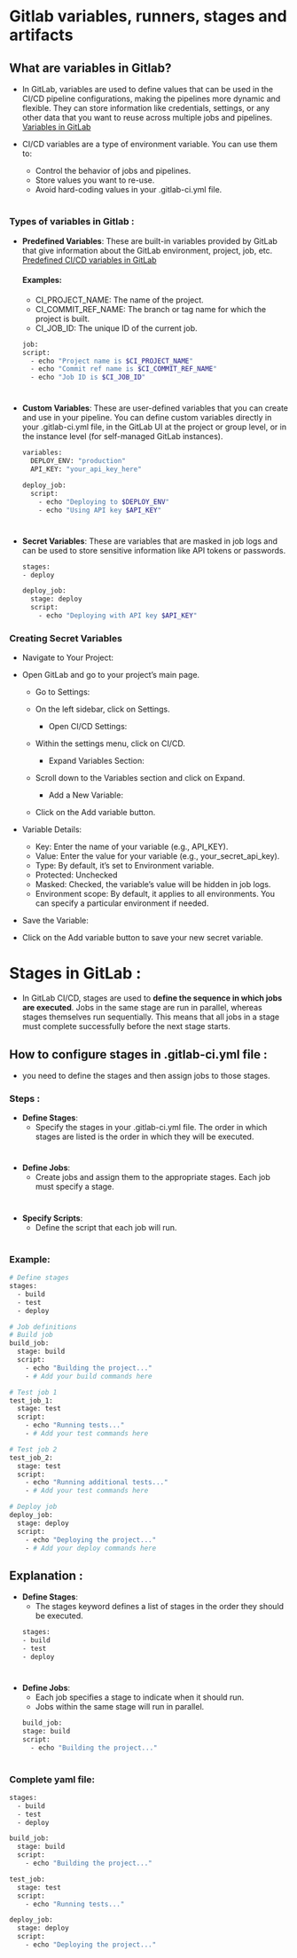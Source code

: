 # Gitlab variables, runners, stages and artifacts

## What are variables in Gitlab? 
- In GitLab, variables are used to define values that can be used in the CI/CD pipeline configurations, making the pipelines more dynamic and flexible. They can store information like credentials, settings, or any other data that you want to reuse across multiple jobs and pipelines. <a href="https://docs.gitlab.com/ee/ci/variables/">Variables in GitLab</a>
- CI/CD variables are a type of environment variable. You can use them to:

  - Control the behavior of jobs and pipelines.
  - Store values you want to re-use.
  - Avoid hard-coding values in your .gitlab-ci.yml file.

#
### Types of variables in Gitlab :

- <b>Predefined Variables</b>: These are built-in variables provided by GitLab that give information about the GitLab environment, project, job, etc. <a href="https://docs.gitlab.com/ee/ci/variables/predefined_variables.html">Predefined CI/CD variables in GitLab</a>  
  #### Examples:
  - CI_PROJECT_NAME: The name of the project.
  - CI_COMMIT_REF_NAME: The branch or tag name for which the project is built.
  - CI_JOB_ID: The unique ID of the current job.


  ```bash
  job:
  script:
    - echo "Project name is $CI_PROJECT_NAME"
    - echo "Commit ref name is $CI_COMMIT_REF_NAME"
    - echo "Job ID is $CI_JOB_ID"
  ```

#
- <b>Custom Variables</b>: These are user-defined variables that you can create and use in your pipeline. You can define custom variables directly in your .gitlab-ci.yml file, in the GitLab UI at the project or group level, or in the instance level (for self-managed GitLab instances).
  ```bash
  variables:
    DEPLOY_ENV: "production"
    API_KEY: "your_api_key_here"

  deploy_job:
    script:
      - echo "Deploying to $DEPLOY_ENV"
      - echo "Using API key $API_KEY"
  ```

#
- <b>Secret Variables</b>: These are variables that are masked in job logs and can be used to store sensitive information like API tokens or passwords.
  ```bash
  stages:
  - deploy

  deploy_job:
    stage: deploy
    script:
      - echo "Deploying with API key $API_KEY"
  ```

### Creating Secret Variables
- Navigate to Your Project:

- Open GitLab and go to your project’s main page.
  - Go to Settings:

  - On the left sidebar, click on Settings.
    - Open CI/CD Settings:

  - Within the settings menu, click on CI/CD.
    - Expand Variables Section:

  - Scroll down to the Variables section and click on Expand.
    - Add a New Variable:

  - Click on the Add variable button.

- Variable Details:
  - Key: Enter the name of your variable (e.g., API_KEY).
  - Value: Enter the value for your variable (e.g., your_secret_api_key).
  - Type: By default, it’s set to Environment variable.
  - Protected: Unchecked
  - Masked: Checked, the variable’s value will be hidden in job logs.
  - Environment scope: By default, it applies to all environments. You can specify a particular environment if needed.

- Save the Variable:
- Click on the Add variable button to save your new secret variable.

#
# Stages in GitLab :
- In GitLab CI/CD, stages are used to <b>define the sequence in which jobs are executed</b>. Jobs in the same stage are run in parallel, whereas stages themselves run sequentially. This means that all jobs in a stage must complete successfully before the next stage starts.

## How to configure stages in .gitlab-ci.yml file :
- you need to define the stages and then assign jobs to those stages.
  
### Steps :
- <b>Define Stages</b>:
  - Specify the stages in your .gitlab-ci.yml file. The order in which stages are listed is the order in which they will be executed.

#
- <b>Define Jobs</b>:
  - Create jobs and assign them to the appropriate stages. Each job must specify a stage.

#
- <b>Specify Scripts</b>:
  - Define the script that each job will run.

#
### Example:
```bash
# Define stages
stages:
  - build
  - test
  - deploy

# Job definitions
# Build job
build_job:
  stage: build
  script:
    - echo "Building the project..."
    - # Add your build commands here

# Test job 1
test_job_1:
  stage: test
  script:
    - echo "Running tests..."
    - # Add your test commands here

# Test job 2
test_job_2:
  stage: test
  script:
    - echo "Running additional tests..."
    - # Add your test commands here

# Deploy job
deploy_job:
  stage: deploy
  script:
    - echo "Deploying the project..."
    - # Add your deploy commands here
```
## Explanation :
- <b>Define Stages</b>:
  - The stages keyword defines a list of stages in the order they should be executed.
  ```bash
  stages:
  - build
  - test
  - deploy
  ```

#
- <b>Define Jobs</b>:
  - Each job specifies a stage to indicate when it should run.
  - Jobs within the same stage will run in parallel.
  ```bash
  build_job:
  stage: build
  script:
    - echo "Building the project..."
  ```

#  
### Complete yaml file:
```bash
stages:
  - build
  - test
  - deploy

build_job:
  stage: build
  script:
    - echo "Building the project..."

test_job:
  stage: test
  script:
    - echo "Running tests..."

deploy_job:
  stage: deploy
  script:
    - echo "Deploying the project..."
